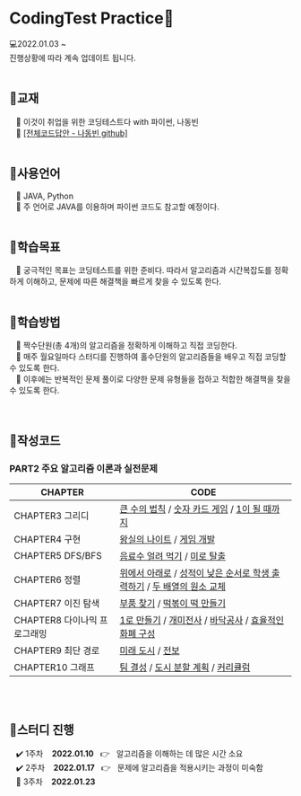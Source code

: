 # CodingTest Practice👑
💻2022.01.03 ~  
진행상황에 따라 계속 업데이트 됩니다.
<br/><br/>

## 📖교재 
&nbsp;&nbsp;&nbsp;📌 이것이 취업을 위한 코딩테스트다 with 파이썬, 나동빈  
&nbsp;&nbsp;&nbsp;📌 [[전체코드답안 - 나동빈 github]](https://github.com/ndb796/python-for-coding-test)
<br/><br/>
## 📖사용언어
&nbsp;&nbsp;&nbsp;📌 JAVA, Python  
&nbsp;&nbsp;&nbsp;📌 주 언어로 JAVA를 이용하며 파이썬 코드도 참고할 예정이다.
<br/><br/>
## 📖학습목표
&nbsp;&nbsp;&nbsp;📌 궁극적인 목표는 코딩테스트를 위한 준비다. 따라서 알고리즘과 시간복잡도를 정확하게 이해하고, 문제에 따른 해결책을 빠르게 찾을 수 있도록 한다.
<br/><br/>
## 📖학습방법
&nbsp;&nbsp;&nbsp;📌 짝수단원(총 4개)의 알고리즘을 정확하게 이해하고 직접 코딩한다.  
&nbsp;&nbsp;&nbsp;📌 매주 월요일마다 스터디를 진행하여 홀수단원의 알고리즘들을 배우고 직접 코딩할 수 있도록 한다.    
&nbsp;&nbsp;&nbsp;📌 이후에는 반복적인 문제 풀이로 다양한 문제 유형들을 접하고 적합한 해결책을 찾을 수 있도록 한다.  
<br/><br/>
## 📖작성코드
### PART2 주요 알고리즘 이론과 실전문제
|CHAPTER|CODE|
|---|--------------------------|  
|CHAPTER3 그리디|[큰 수의 법칙](https://github.com/khg339/CodingTestPractice/blob/master/src/Greedy/ex3_1.java) / [숫자 카드 게임](https://github.com/khg339/CodingTestPractice/blob/master/src/Greedy/ex3_2.java) / [1이 될 때까지]()|
|CHAPTER4 구현|[왕실의 나이트](https://github.com/khg339/CodingTestPractice/blob/master/src/Implementation/ex4_1.java) / [게임 개발](https://github.com/khg339/CodingTestPractice/blob/master/src/Implementation/ex4_2.java)|
|CHAPTER5 DFS/BFS|[음료수 얼려 먹기](https://github.com/khg339/CodingTestPractice/blob/master/src/DFS_BFS/ex5_1.java) / [미로 탈출]()|
|CHAPTER6 정렬|[위에서 아래로](https://github.com/khg339/CodingTestPractice/blob/master/src/Sort/ex6_1.java) / [성적이 낮은 순서로 학생 출력하기](https://github.com/khg339/CodingTestPractice/blob/master/src/Sort/ex6_2.java) / [두 배열의 원소 교체]()|
|CHAPTER7 이진 탐색|[부품 찾기](https://github.com/khg339/CodingTestPractice/blob/master/src/Search/ex7_1.java) / [떡볶이 떡 만들기](https://github.com/khg339/CodingTestPractice/blob/master/src/Search/ex7_2.java)|
|CHAPTER8 다이나믹 프로그래밍|[1로 만들기](https://github.com/khg339/CodingTestPractice/blob/master/src/Dynamic/ex8_1.java) / [개미전사](https://github.com/khg339/CodingTestPractice/blob/master/src/Dynamic/ex8_2.java) / [바닥공사]() / [효율적인 화폐 구성]()|
|CHAPTER9 최단 경로|[미래 도시](https://github.com/khg339/CodingTestPractice/blob/master/src/ShortestPath/ex9_1.java) / [전보](https://github.com/khg339/CodingTestPractice/blob/master/src/Greedy/ex3_2.java)|
|CHAPTER10 그래프|[팀 결성](https://github.com/khg339/CodingTestPractice/blob/master/src/Graph/ex10_1.java) / [도시 분할 계획](https://github.com/khg339/CodingTestPractice/blob/master/src/Graph/ex10_2.java) / [커리큘럼]()|
 
<br/><br/>
## 📖스터디 진행
&nbsp;&nbsp;&nbsp;✔️ 1주차 &nbsp;&nbsp;&nbsp;**2022.01.10** &nbsp;&nbsp;👉&nbsp;&nbsp; 알고리즘을 이해하는 데 많은 시간 소요  
&nbsp;&nbsp;&nbsp;✔️ 2주차 &nbsp;&nbsp;&nbsp;**2022.01.17** &nbsp;&nbsp;👉&nbsp;&nbsp; 문제에 알고리즘을 적용시키는 과정이 미숙함  
&nbsp;&nbsp;&nbsp;💬 3주차 &nbsp;&nbsp;&nbsp;**2022.01.23** 
 
